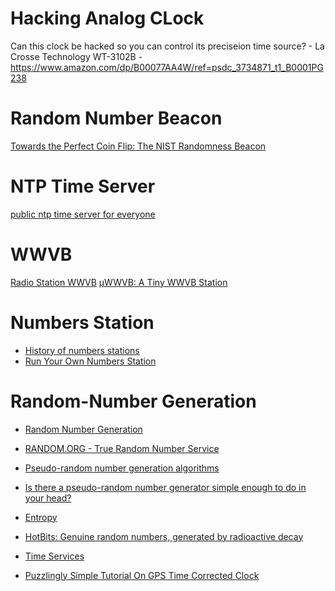 # Hacking Analog CLock
Can this clock be hacked so you can control its preciseion time source? - La Crosse Technology WT-3102B - https://www.amazon.com/dp/B00077AA4W/ref=psdc_3734871_t1_B0001PG238

# Random Number Beacon
[Towards the Perfect Coin Flip: The NIST Randomness Beacon](http://hackaday.com/2014/12/19/nist-randomness-beacon/)

# NTP Time Server
[public ntp time server for everyone](http://www.pool.ntp.org/en/)

# WWVB
[Radio Station WWVB](https://www.nist.gov/pml/time-and-frequency-division/radio-stations/wwvb)
[μWWVB: A Tiny WWVB Station](http://www.anishathalye.com/2016/12/26/micro-wwvb/)

# Numbers Station
* [History of numbers stations](http://hackaday.com/2015/10/29/secret-radio-stations-by-the-numbers/)
* [Run Your Own Numbers Station](http://hackaday.com/2016/12/31/run-your-own-numbers-station/)

# Random-Number Generation
* [Random Number Generation](https://www.mi.fu-berlin.de/inf/groups/ag-tech/teaching/2012_SS/L_19540_Modeling_and_Performance_Analysis_with_Simulation/06.pdf)
* [RANDOM.ORG - True Random Number Service](https://www.random.org/)
* [Pseudo-random number generation algorithms](http://mathoverflow.net/questions/29494/pseudo-random-number-generation-algorithms)
* [Is there a pseudo-random number generator simple enough to do in your head?](http://stackoverflow.com/questions/3919597/is-there-a-pseudo-random-number-generator-simple-enough-to-do-in-your-head)



* [Entropy](https://en.wikipedia.org/wiki/Entropy_(computing))
* [HotBits: Genuine random numbers, generated by radioactive decay](http://www.fourmilab.ch/hotbits/)
* [Time Services](http://www.nist.gov/pml/div688/)

* [Puzzlingly Simple Tutorial On GPS Time Corrected Clock](http://hackaday.com/2016/08/08/puzzlingly-simple-tutorial-on-gps-time-corrected-clock/)

